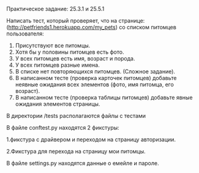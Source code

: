 Практическое задание: 25.3.1 и 25.5.1

Написать тест, который проверяет, что на странице: (http://petfriends1.herokuapp.com/my_pets) со списком питомцев пользователя:

1. Присутствуют все питомцы.
2. Хотя бы у половины питомцев есть фото. 
3. У всех питомцев есть имя, возраст и порода.
4. У всех питомцев разные имена.
5. В списке нет повторяющихся питомцев. (Сложное задание).
6. В написанном тесте (проверка карточек питомцев) добавьте неявные ожидания всех элементов (фото, имя питомца, его возраст).
7. В написанном тесте (проверка таблицы питомцев) добавьте явные ожидания элементов страницы.


В директории /tests располагаются файлы с тестами

В файле conftest.py находятся 2 фикстуры:

1.фикстура с драйвером и переходом на страницу авторизации.

2.Фикстура для перехода на страницу мои питомцы.

В файле settings.py находятся данные о емейле и пароле.
